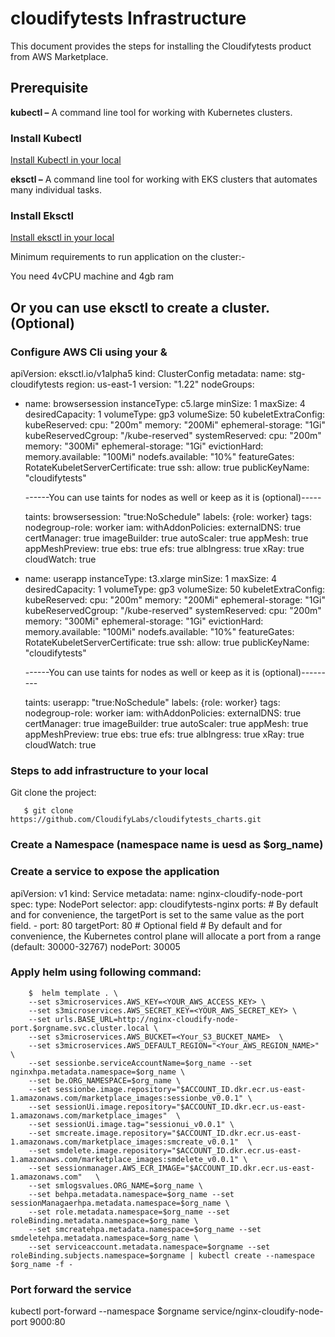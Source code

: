 # cloudifytests Infrastructure


This document provides the steps for installing the Cloudifytests product from AWS Marketplace.

## Prerequisite
**kubectl –** A command line tool for working with Kubernetes clusters.
### Install Kubectl
[Install Kubectl in your local](https://kubernetes.io/docs/tasks/tools/)

**eksctl –** A command line tool for working with EKS clusters that automates many individual tasks.
### Install Eksctl
[Install eksctl in your local](https://docs.aws.amazon.com/eks/latest/userguide/eksctl.html)

Minimum requirements to run application on the cluster:-

   You need 4vCPU machine and 4gb ram
   
## Or you can use eksctl to create a cluster. (Optional)
### Configure AWS Cli using your <Access Key> & <Secret Access Key>

  
apiVersion: eksctl.io/v1alpha5
kind: ClusterConfig
metadata:
  name: stg-cloudifytests
  region: us-east-1
  version: "1.22"
nodeGroups:
  - name: browsersession
    instanceType: c5.large
    minSize: 1
    maxSize: 4
    desiredCapacity: 1
    volumeType: gp3
    volumeSize: 50
    kubeletExtraConfig:
        kubeReserved:
            cpu: "200m"
            memory: "200Mi"
            ephemeral-storage: "1Gi"
        kubeReservedCgroup: "/kube-reserved"
        systemReserved:
            cpu: "200m"
            memory: "300Mi"
            ephemeral-storage: "1Gi"
        evictionHard:
            memory.available:  "100Mi"
            nodefs.available: "10%"
        featureGates:
            RotateKubeletServerCertificate: true
    ssh:
      allow: true
      publicKeyName: "cloudifytests"
    
    ------You can use taints for nodes as well or keep as it is (optional)-----

    taints:
      browsersession: "true:NoSchedule"
    labels: {role: worker}
    tags:
      nodegroup-role: worker
    iam:
      withAddonPolicies:
        externalDNS: true
        certManager: true
        imageBuilder: true
        autoScaler: true
        appMesh: true
        appMeshPreview: true
        ebs: true
        efs: true
        albIngress: true
        xRay: true
        cloudWatch: true
  - name: userapp
    instanceType: t3.xlarge
    minSize: 1
    maxSize: 4
    desiredCapacity: 1
    volumeType: gp3
    volumeSize: 50
    kubeletExtraConfig:
        kubeReserved:
            cpu: "200m"
            memory: "200Mi"
            ephemeral-storage: "1Gi"
        kubeReservedCgroup: "/kube-reserved"
        systemReserved:
            cpu: "200m"
            memory: "300Mi"
            ephemeral-storage: "1Gi"
        evictionHard:
            memory.available:  "100Mi"
            nodefs.available: "10%"
        featureGates:
            RotateKubeletServerCertificate: true
    ssh:
      allow: true
      publicKeyName: "cloudifytests"

    ------You can use taints for nodes as well or keep as it is (optional)--------- 
    
    taints:
      userapp: "true:NoSchedule"
    labels: {role: worker}
    tags:
      nodegroup-role: worker
    iam:
      withAddonPolicies:
        externalDNS: true
        certManager: true
        imageBuilder: true
        autoScaler: true
        appMesh: true
        appMeshPreview: true
        ebs: true
        efs: true
        albIngress: true
        xRay: true
        cloudWatch: true
   


### Steps to add infrastructure to your local

Git clone the project:

       $ git clone https://github.com/CloudifyLabs/cloudifytests_charts.git
       
  
### Create a Namespace (namespace name is uesd as $org_name)
   
### Create a service to expose the application

   
apiVersion: v1
kind: Service
metadata:
  name: nginx-cloudify-node-port
spec:
  type: NodePort
  selector:
    app: cloudifytests-nginx
  ports:
      # By default and for convenience, the targetPort is set to the same value as the port field.
    - port: 80
      targetPort: 80
      # Optional field
      # By default and for convenience, the Kubernetes control plane will allocate a port from a range (default: 30000-32767)
      nodePort: 30005

### Apply helm using following command:

        $  helm template . \
        --set s3microservices.AWS_KEY=<YOUR_AWS_ACCESS_KEY> \
        --set s3microservices.AWS_SECRET_KEY=<YOUR_AWS_SECRET_KEY> \
        --set urls.BASE_URL=http://nginx-cloudify-node-port.$orgname.svc.cluster.local \
        --set s3microservices.AWS_BUCKET=<Your_S3_BUCKET_NAME>  \
        --set s3microservices.AWS_DEFAULT_REGION="<Your_AWS_REGION_NAME>" \
        --set sessionbe.serviceAccountName=$org_name --set nginxhpa.metadata.namespace=$org_name \
        --set be.ORG_NAMESPACE=$org_name \
        --set sessionbe.image.repository="$ACCOUNT_ID.dkr.ecr.us-east-1.amazonaws.com/marketplace_images:sessionbe_v0.0.1" \
        --set sessionUi.image.repository="$ACCOUNT_ID.dkr.ecr.us-east-1.amazonaws.com/marketplace_images"  \
        --set sessionUi.image.tag="sessionui_v0.0.1" \
        --set smcreate.image.repository="$ACCOUNT_ID.dkr.ecr.us-east-1.amazonaws.com/marketplace_images:smcreate_v0.0.1"  \
        --set smdelete.image.repository="$ACCOUNT_ID.dkr.ecr.us-east-1.amazonaws.com/marketplace_images:smdelete_v0.0.1" \
        --set sessionmanager.AWS_ECR_IMAGE="$ACCOUNT_ID.dkr.ecr.us-east-1.amazonaws.com"   \
        --set smlogsvalues.ORG_NAME=$org_name \
        --set behpa.metadata.namespace=$org_name --set sessionManagaerhpa.metadata.namespace=$org_name \
        --set role.metadata.namespace=$org_name --set roleBinding.metadata.namespace=$org_name \
        --set smcreatehpa.metadata.namespace=$org_name --set smdeletehpa.metadata.namespace=$org_name \
        --set serviceaccount.metadata.namespace=$orgname --set roleBinding.subjects.namespace=$orgname | kubectl create --namespace $org_name -f -
        
### Port forward the service 
   
   kubectl port-forward --namespace $orgname service/nginx-cloudify-node-port 9000:80
   

